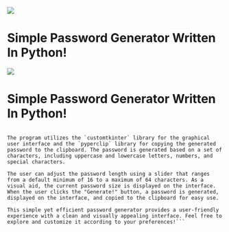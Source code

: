 <image src="https://www.gnu.org/graphics/gplv3-127x51.png">

# Simple Password Generator Written In Python!

<image src="screenshot1.png">

# Simple Password Generator Written In Python!

```This Python program, created by Luiz Gabriel Magalhães Trindade, serves as a straightforward yet effective password generator. Distributed under the GPL3 License, you can find the details of the license [here](https://www.gnu.org/licenses/gpl-3.0.en.html#license-text).

The program utilizes the `customtkinter` library for the graphical user interface and the `pyperclip` library for copying the generated password to the clipboard. The password is generated based on a set of characters, including uppercase and lowercase letters, numbers, and special characters.

The user can adjust the password length using a slider that ranges from a default minimum of 16 to a maximum of 64 characters. As a visual aid, the current password size is displayed on the interface. When the user clicks the "Generate!" button, a password is generated, displayed on the interface, and copied to the clipboard for easy use.

This simple yet efficient password generator provides a user-friendly experience with a clean and visually appealing interface. Feel free to explore and customize it according to your preferences!```
